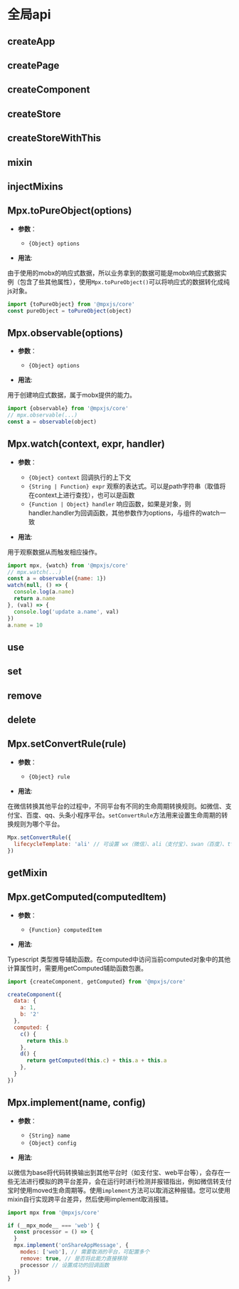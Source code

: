 # 全局api

## createApp

## createPage

## createComponent

## createStore

## createStoreWithThis

## mixin

## injectMixins

## Mpx.toPureObject(options)

- **参数**：
  - `{Object} options`

- **用法**:

由于使用的mobx的响应式数据，所以业务拿到的数据可能是mobx响应式数据实例（包含了些其他属性），使用`Mpx.toPureObject()`可以将响应式的数据转化成纯js对象。

```js
import {toPureObject} from '@mpxjs/core'
const pureObject = toPureObject(object)
```

## Mpx.observable(options)

- **参数**：
  - `{Object} options`

- **用法**:

用于创建响应式数据，属于mobx提供的能力。

```js
import {observable} from '@mpxjs/core'
// mpx.observable(...)
const a = observable(object)
```

## Mpx.watch(context, expr, handler)

- **参数**：
  - `{Object} context` 回调执行的上下文
  - `{String | Function} expr` 观察的表达式。可以是path字符串（取值将在context上进行查找），也可以是函数
  - `{Function | Object} handler` 响应函数，如果是对象，则handler.handler为回调函数，其他参数作为options，与组件的watch一致

- **用法**:

用于观察数据从而触发相应操作。

```js
import mpx, {watch} from '@mpxjs/core'
// mpx.watch(...)
const a = observable({name: 1})
watch(null, () => {
  console.log(a.name)
  return a.name
}, (val) => {
  console.log('update a.name', val)
})
a.name = 10
```

## use

## set

## remove

## delete

## Mpx.setConvertRule(rule)

- **参数**：
  - `{Object} rule`

- **用法**:

在微信转换其他平台的过程中，不同平台有不同的生命周期转换规则。如微信、支付宝、百度、qq、头条小程序平台。`setConvertRule`方法用来设置生命周期的转换规则为哪个平台。

```js
Mpx.setConvertRule({
  lifecycleTemplate: 'ali' // 可设置 wx（微信）、ali（支付宝）、swan（百度）、tt（头条）、qq
})
```

## getMixin

## Mpx.getComputed(computedItem)

- **参数**：
  - `{Function} computedItem`

- **用法**:

Typescript 类型推导辅助函数。在computed中访问当前computed对象中的其他计算属性时，需要用getComputed辅助函数包裹。

```js
import {createComponent, getComputed} from '@mpxjs/core'

createComponent({
  data: {
    a: 1,
    b: '2'
  },
  computed: {
    c() {
      return this.b
    },
    d() {
      return getComputed(this.c) + this.a + this.a
    },
  }
})
```

## Mpx.implement(name, config)

- **参数**：
  - `{String} name` 
  - `{Object} config`

- **用法**:

以微信为base将代码转换输出到其他平台时（如支付宝、web平台等），会存在一些无法进行模拟的跨平台差异，会在运行时进行检测并报错指出，例如微信转支付宝时使用moved生命周期等。使用`implement`方法可以取消这种报错。您可以使用mixin自行实现跨平台差异，然后使用implement取消报错。

```js
import mpx from '@mpxjs/core'

if (__mpx_mode__ === 'web') {
  const processor = () => {
  }
  mpx.implement('onShareAppMessage', {
    modes: ['web'], // 需要取消的平台，可配置多个
    remove: true, // 是否将此能力直接移除
    processor // 设置成功的回调函数
  })
}
```
